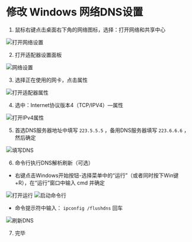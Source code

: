 # 修改 Windows 网络DNS设置

1. 鼠标右键点击桌面右下角的网络图标，选择：打开网络和共享中心

![打开网络设置][open-network-setting]

2. 打开适配器设置面板

![网络设置][network-setting]

3. 选择正在使用的网卡，点击属性

![打开适配器属性][right-click-adapter]

4. 选中：Internet协议版本4（TCP/IPV4）—属性

![打开IPv4属性][open-ipv4-property]

5. 首选DNS服务器地址中填写 `223.5.5.5` ，备用DNS服务器填写 `223.6.6.6` ，然后确定

![填写DNS][fill-dns]

6. 命令行执行DNS解析刷新（可选）

  - 右键点击Windows开始按钮-选择菜单中的“运行”（或者同时按下Win键+R），在“运行”窗口中输入 cmd 并确定

  ![打开运行][open-run]
  ![启动命令行][run-cmd]
  
  - 命令提示符中输入： `ipconfig /flushdns` 回车

  ![刷新DNS][cmd-flushdns]

7. 完毕


[open-network-setting]: /img/faq/change-dns-windows/open-network-setting.jpg "打开网络设置"
[network-setting]: /img/faq/change-dns-windows/network-setting.jpg "网络设置"
[right-click-adapter]: /img/faq/change-dns-windows/right-click-adapter.jpg "打开适配器属性"
[open-ipv4-property]: /img/faq/change-dns-windows/open-ipv4-property.jpg "打开IPv4属性"
[fill-dns]: /img/faq/change-dns-windows/fill-dns.jpg "填写DNS"
[open-run]: /img/faq/change-dns-windows/open-run.jpg "打开运行"
[run-cmd]: /img/faq/change-dns-windows/run-cmd.jpg "启动命令行"
[cmd-flushdns]: /img/faq/change-dns-windows/cmd-flushdns.jpg "刷新DNS"

